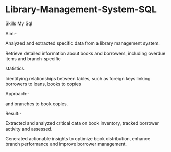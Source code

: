 # Library-Management-System-SQL

Skills My Sql

Aim:-

Analyzed and extracted specific data from a library management system.

Retrieve detailed information about books and borrowers, including overdue items and branch-specific

statistics.

Identifying relationships between tables, such as foreign keys linking borrowers to loans, books to copies

Approach:-

and branches to book coples.

Result:-

Extracted and analyzed critical data on book inventory, tracked borrower activity and assessed.

Generated actionable insights to optimize book distribution, enhance branch performance and improve borrower management.
